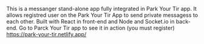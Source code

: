This is a messanger stand-alone app fully integrated in Park Your Tir app. It allows registred user on the Park Your Tir App to send private messagess to each other. Built with React in front-end and Node and Socket.io in back-end. Go to Parck Your Tir app to see it in action (you must register) https://park-your-tir.netlify.app/
